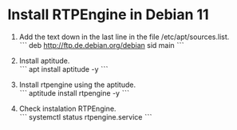 # Install RTPEngine in Debian 11

1. Add the text down in the last line in the file /etc/apt/sources.list.  
ˋˋˋ
	deb http://ftp.de.debian.org/debian sid main 
ˋˋˋ
	
2. Install aptitude.  
ˋˋˋ
	apt install aptitude -y
ˋˋˋ
	
3. Install rtpengine using the aptitude.  
ˋˋˋ
	aptitude install rtpengine -y
ˋˋˋ
	
4. Check instalation RTPEngine.  
ˋˋˋ
	systemctl status rtpengine.service
ˋˋˋ